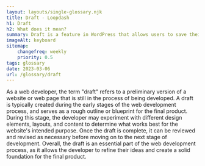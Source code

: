 ```yaml
--- 
layout: layouts/single-glossary.njk
title: Draft - Loopdash
h1: Draft
h2: What does it mean?
summary: Draft is a feature in WordPress that allows users to save their work as an unpublished post or page, enabling them to work on it later without losing their progress.
imageAlt: keyboard
sitemap:
	changefreq: weekly
	priority: 0.5
tags: glossary
date: 2023-03-06
url: /glossary/draft
---
```


As a web developer, the term "draft" refers to a preliminary version of a website or web page that is still in the process of being developed. A draft is typically created during the early stages of the web development process, and serves as a rough outline or blueprint for the final product. During this stage, the developer may experiment with different design elements, layouts, and content to determine what works best for the website's intended purpose. Once the draft is complete, it can be reviewed and revised as necessary before moving on to the next stage of development. Overall, the draft is an essential part of the web development process, as it allows the developer to refine their ideas and create a solid foundation for the final product.